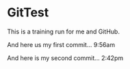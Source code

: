 # GitTest
This is a training run for me and GitHub.

And here us my first commit... 9:56am

And here is my second commit... 2:42pm